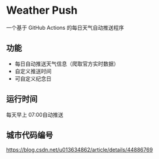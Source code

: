# Weather Push
一个基于 GitHub Actions 的每日天气自动推送程序

## 功能
- 每日自动推送天气信息（爬取官方实时数据）
- 自定义推送时间
- 可自定义纪念日

## 运行时间
每天早上 07:00自动推送

## 城市代码编号
https://blog.csdn.net/u013634862/article/details/44886769
